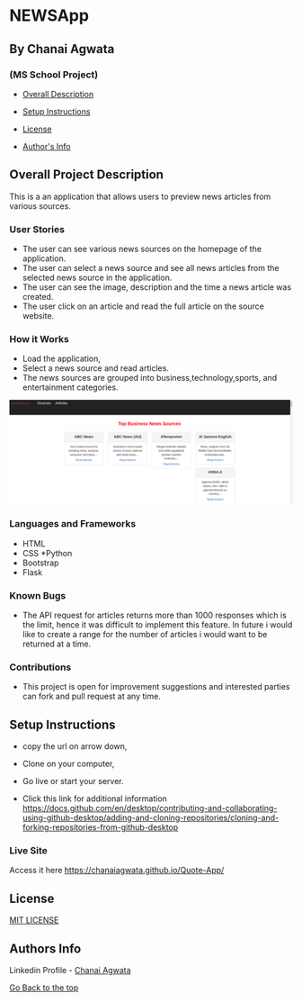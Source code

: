 # NEWSApp

## By Chanai Agwata
### (MS School Project)

* [Overall Description](https://github.com/chanaiagwata/News_API#overall-project-description)

* [Setup Instructions](https://github.com/chanaiagwata/News_API#setup-instructions)

* [License](https://github.com/chanaiagwata/News_API#license)

* [Author's Info](https://github.com/chanaiagwata/News_API#authors-info)

## Overall Project Description
<p>This is a an application that allows users to preview news articles from various sources.</p>

### User Stories
* The user can see various news sources on the homepage of the application.
* The user can select a news source and see all news articles from the selected news source in the application.
* The user can see the image, description and the time a news article was created.
* The user click on an article and read the full article on the source website.
### How it Works
* Load the application,
* Select a news source and read articles.
* The news sources are grouped into business,technology,sports, and entertainment categories.

![screenshot](https://raw.githubusercontent.com/chanaiagwata/News_API/master/app/static/herok.png)
### Languages and Frameworks
* HTML
* CSS
*Python
* Bootstrap
* Flask
### Known Bugs
* The API request for articles returns more than 1000 responses which is the limit, hence it was difficult to implement this feature. In future i would like to create a range for the number of articles i would want to be returned at a time. 
### Contributions
* This project is open for improvement suggestions and interested parties can fork and pull request at any time.

## Setup Instructions
* copy the url on arrow down,
* Clone on your computer,
* Go live or start your server.

* Click this link for additional information https://docs.github.com/en/desktop/contributing-and-collaborating-using-github-desktop/adding-and-cloning-repositories/cloning-and-forking-repositories-from-github-desktop

### Live Site
Access it here  https://chanaiagwata.github.io/Quote-App/


## License
[MIT LICENSE](LICENSE)


## Authors Info

Linkedin Profile - [Chanai Agwata](https://www.linkedin.com/in/chanai-agwata-90a345146/)

[Go Back to the top](#portfolio)

